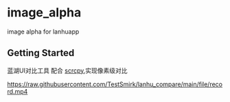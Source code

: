 # image_alpha

image alpha for lanhuapp

## Getting Started
蓝湖UI对比工具 配合 [scrcpy](https://github.com/Genymobile/scrcpy),实现像素级对比

https://raw.githubusercontent.com/TestSmirk/lanhu_compare/main/file/record.mp4
